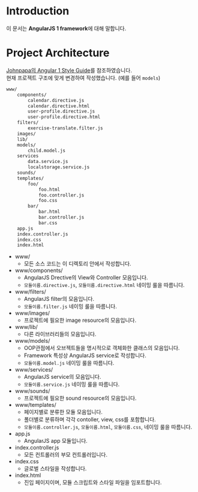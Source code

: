 # Introduction

이 문서는 **AngularJS 1 framework**에 대해 말합니다.

# Project Architecture

[Johnpapa의 Angular 1 Style Guide](https://github.com/johnpapa/angular-styleguide/blob/master/a1/README.md)를 참조하였습니다.<br>
현재 프로젝트 구조에 맞게 변경하여 작성했습니다. (예를 들어 ```models```)

```bash
www/
    components/
        calendar.directive.js
        calendar.directive.html
        user-profile.directive.js
        user-profile.directive.html
    filters/
        exercise-translate.filter.js
    images/
    lib/
    models/
        child.model.js
    services
        data.service.js
        localstorage.service.js
    sounds/
    templates/
        foo/
            foo.html
            foo.controller.js
            foo.css
        bar/
            bar.html
            bar.controller.js
            bar.css
    app.js
    index.controller.js
    index.css
    index.html
```

- www/
    - 모든 소스 코드는 이 디렉토리 안에서 작성합니다.
- www/components/
    - AngularJS Drective의 View와 Controller 모음입니다.
    - ```모듈이름.directive.js```, ```모듈이름.directive.html``` 네이밍 룰을 따름니다.
- www/filters/
    - AngularJS filter의 모음입니다.
    - ```모듈이름.filter.js``` 네이밍 룰을 따름니다.
- www/images/
    - 프로젝트에 필요한 image resource의 모음입니다.
- www/lib/
    - 다른 라이브러리들의 모음입니다.
- www/models/
    - OOP관점에서 오브젝트들을 명시적으로 객체화한 클래스의 모음입니다.
    - Framework 특성상 AngularJS service로 작성합니다.
    - ```모듈이름.model.js``` 네이밍 룰을 따름니다.
- www/services/
    - AngularJS service의 모음입니다.
    - ```모듈이름.service.js``` 네이밍 룰을 따름니다.
- www/sounds/
    - 프로젝트에 필요한 sound resource의 모음입니다.
- www/templates/
    - 페이지별로 분류한 모듈 모음입니다.
    - 폴더별로 분류하며 각각 contoller, view, css를 포함합니다.
    - ```모듈이름.controller.js```, ```모듈이름.html```, ```모듈이름.css```,  네이밍 룰을 따름니다.
- app.js
    - AngularJS app 모듈입니다.
- index.controller.js
    - 모든 컨트롤러의 부모 컨트롤러입니다.
- index.css
    - 글로벌 스타일을 작성합니다.
- index.html
    - 진입 페이지이며, 모듈 스크립트와 스타일 파일을 임포트합니다.
